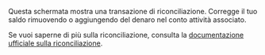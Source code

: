 Questa schermata mostra una transazione di riconciliazione. Corregge il tuo saldo rimuovendo o aggiungendo del denaro nel conto attività associato.

Se vuoi saperne di più sulla riconciliazione, consulta la [documentazione ufficiale sulla riconciliazione](https://docs.firefly-iii.org/advanced-concepts/reconcile).